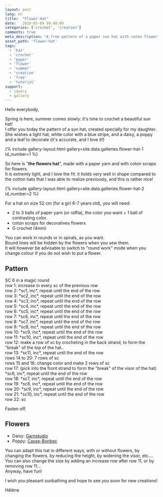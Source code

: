 ```yaml
---
layout: post
lang: en
title:  "Flower Hat"
date:   2018-05-09 09:40:00
categories: ['crochet', 'creation']
comments: true
meta_description: "A free pattern of a paper sun hat with coton flower"
asset_path: 'flower-hat'
tags:
  - 'hat'
  - 'crochet'
  - 'paper'
  - 'flower'
  - 'summer'
  - 'creation'
  - 'free'
  - 'tutorial'
support:
  - jquery
  - gallery
---
```


Hello everybody,
 
Spring is here, summer comes slowly: it's time to crochet a beautiful sun hat!  
I offer you today the pattern of a sun hat, created specially for my daughter.  
She wishes a light hat, white color with a blue stripe, and a daisy, a poppy and a leaf to decorate (it's accurate, and I love it!)  

{% include gallery-layout.html gallery=site.data.galleries.flower-hat-1 id_number=1 %}

So here is "**the flowers hat**", made with a paper yarn and with coton scraps for flowers.  
It is extremly light, and I love the fit: it holds very well in shape compared to the cotton hats that I was able to realize previously, and this is rather nice!  

{% include gallery-layout.html gallery=site.data.galleries.flower-hat-2 id_number=2 %}

For a hat on size 52 cm (for a girl 6-7 years old), you will need:
- 2 to 3 balls of paper yarn (or raffia), the color you want + 1 ball of contrasting color.
- coton scraps for decoratives flowers
- G crochet (4mm)

You can work in rounds or in spirals, as you want.  
Bound lines will be hidden by the flowers when you sew them.  
It will however be advisable to switch to "round work" mode when you change colour if you do not wish to put a flower.

## Pattern

SC 6 in a magic round  
row 1: increase in every sc of the previous row  
row 2: \*sc1, inc\*, repeat until the end of the row  
row 3: \*sc2, inc\*, repeat until the end of the row  
row 4: \*sc3, inc\*, repeat until the end of the row  
row 5: \*sc4, inc\*, repeat until the end of the row  
row 6: \*sc5, inc\*, repeat until the end of the row  
row 7: \*sc6, inc\*, repeat until the end of the row  
row 8: \*sc7, inc\*, repeat until the end of the row  
row 9: \*sc8, inc\*, repeat until the end of the row  
row 10: \*sc9, inc\*, repeat until the end of the row  
row 11: \*sc10, inc\*, repeat until the end of the row  
row 12: make a row of sc by crocheting in the back strand, to form the "break" of the top of the hat..  
row 13: \*sc11, inc\*, repeat until the end of the row  
rows 14 to 20: 7 rows of sc  
rows 15 and 16: change color and make 2 rows of sc  
row 17: (pick into the front strand to form the "break" of the visor of the hat) \*sc6, inc\*, repeat until the end of the row  
row 18: \*sc7, inc\*, repeat until the end of the row  
row 19: \*sc8, inc\*, repeat until the end of the row  
row 20: \*sc9, inc\*, repeat until the end of the row  
row 21: \*sc10, inc\*, repeat until the end of the row  
row 22: sc

Fasten off.

## Flowers

* Daisy: [Garnstudio](https://www.garnstudio.com/pattern.php?id=6137&cid=8)
* Poppy: [Casse-Bonbec](http://creativ-idees.over-blog.com/article-tuto-un-coquelicot-3d-au-crochet-55654174.html)

You can adapt this hat in different ways, with or without flowers, by changing the flowers, by reducing the height, by widening the visor, etc....  
You can also change the size by adding an increase row after row 11, or by removing row 11...  
Anyway, have fun! 

I wish you pleasant sunbathing and hope to see you soon for new creations! 

Hélène



